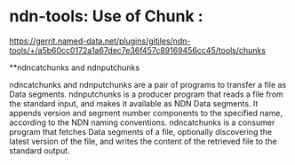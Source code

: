 # ndn-tools: Use of Chunk :
https://gerrit.named-data.net/plugins/gitiles/ndn-tools/+/a5b60cc0172a1a67dec7e36f457c89169456cc45/tools/chunks

**ndncatchunks and ndnputchunks

ndncatchunks and ndnputchunks are a pair of programs to transfer a file as Data segments.
    ndnputchunks is a producer program that reads a file from the standard input, and makes it available as NDN Data segments. It appends version and segment number components to the specified name, according to the NDN naming conventions.
    ndncatchunks is a consumer program that fetches Data segments of a file, optionally discovering the latest version of the file, and writes the content of the retrieved file to the standard output.
     
     
     
     
    
 
